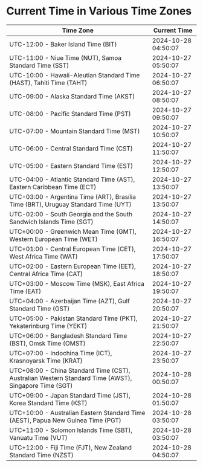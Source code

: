 # Current Time in Various Time Zones

| Time Zone | Current Time |
|-----------|--------------|
| UTC-12:00 - Baker Island Time (BIT) | 2024-10-28 04:50:07 |
| UTC-11:00 - Niue Time (NUT), Samoa Standard Time (SST) | 2024-10-27 05:50:07 |
| UTC-10:00 - Hawaii-Aleutian Standard Time (HAST), Tahiti Time (TAHT) | 2024-10-27 06:50:07 |
| UTC-09:00 - Alaska Standard Time (AKST) | 2024-10-27 08:50:07 |
| UTC-08:00 - Pacific Standard Time (PST) | 2024-10-27 09:50:07 |
| UTC-07:00 - Mountain Standard Time (MST) | 2024-10-27 10:50:07 |
| UTC-06:00 - Central Standard Time (CST) | 2024-10-27 11:50:07 |
| UTC-05:00 - Eastern Standard Time (EST) | 2024-10-27 12:50:07 |
| UTC-04:00 - Atlantic Standard Time (AST), Eastern Caribbean Time (ECT) | 2024-10-27 13:50:07 |
| UTC-03:00 - Argentina Time (ART), Brasília Time (BRT), Uruguay Standard Time (UYT) | 2024-10-27 13:50:07 |
| UTC-02:00 - South Georgia and the South Sandwich Islands Time (SGT) | 2024-10-27 14:50:07 |
| UTC±00:00 - Greenwich Mean Time (GMT), Western European Time (WET) | 2024-10-27 16:50:07 |
| UTC+01:00 - Central European Time (CET), West Africa Time (WAT) | 2024-10-27 17:50:07 |
| UTC+02:00 - Eastern European Time (EET), Central Africa Time (CAT) | 2024-10-27 18:50:07 |
| UTC+03:00 - Moscow Time (MSK), East Africa Time (EAT) | 2024-10-27 19:50:07 |
| UTC+04:00 - Azerbaijan Time (AZT), Gulf Standard Time (GST) | 2024-10-27 20:50:07 |
| UTC+05:00 - Pakistan Standard Time (PKT), Yekaterinburg Time (YEKT) | 2024-10-27 21:50:07 |
| UTC+06:00 - Bangladesh Standard Time (BST), Omsk Time (OMST) | 2024-10-27 22:50:07 |
| UTC+07:00 - Indochina Time (ICT), Krasnoyarsk Time (KRAT) | 2024-10-27 23:50:07 |
| UTC+08:00 - China Standard Time (CST), Australian Western Standard Time (AWST), Singapore Time (SGT) | 2024-10-28 00:50:07 |
| UTC+09:00 - Japan Standard Time (JST), Korea Standard Time (KST) | 2024-10-28 01:50:07 |
| UTC+10:00 - Australian Eastern Standard Time (AEST), Papua New Guinea Time (PGT) | 2024-10-28 03:50:07 |
| UTC+11:00 - Solomon Islands Time (SBT), Vanuatu Time (VUT) | 2024-10-28 03:50:07 |
| UTC+12:00 - Fiji Time (FJT), New Zealand Standard Time (NZST) | 2024-10-28 04:50:07 |
